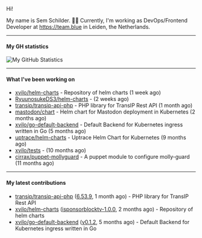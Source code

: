 Hi!

My name is Sem Schilder. 👋🏻 Currently, I'm working as DevOps/Frontend Developer at https://team.blue in Leiden, the Netherlands.

---

#### My GH statistics

![My GitHub Statistics](https://github-readme-stats.vercel.app/api?username=xvilo&show_icons=true&count_private=true&hide_title=true)

---

#### What I've been working on

- [xvilo/helm-charts](https://github.com/xvilo/helm-charts) - Repository of helm charts (1 week ago)
- [RyuunosukeDS3/helm-charts](https://github.com/RyuunosukeDS3/helm-charts) -  (2 weeks ago)
- [transip/transip-api-php](https://github.com/transip/transip-api-php) - PHP library for TransIP Rest API (1 month ago)
- [mastodon/chart](https://github.com/mastodon/chart) - Helm chart for Mastodon deployment in Kubernetes (2 months ago)
- [xvilo/go-default-backend](https://github.com/xvilo/go-default-backend) - Default Backend for Kubernetes ingress written in Go (5 months ago)
- [uptrace/helm-charts](https://github.com/uptrace/helm-charts) - Uptrace Helm Chart for Kubernetes (9 months ago)
- [xvilo/tests](https://github.com/xvilo/tests) -  (10 months ago)
- [cirrax/puppet-mollyguard](https://github.com/cirrax/puppet-mollyguard) - A puppet module to configure molly-guard (11 months ago)

---

#### My latest contributions

- [transip/transip-api-php](https://github.com/transip/transip-api-php) ([6.53.9](https://github.com/transip/transip-api-php/releases/tag/6.53.9), 1 month ago) - PHP library for TransIP Rest API
- [xvilo/helm-charts](https://github.com/xvilo/helm-charts) ([isponsorblocktv-1.0.0](https://github.com/xvilo/helm-charts/releases/tag/isponsorblocktv-1.0.0), 2 months ago) - Repository of helm charts
- [xvilo/go-default-backend](https://github.com/xvilo/go-default-backend) ([v0.1.2](https://github.com/xvilo/go-default-backend/releases/tag/v0.1.2), 5 months ago) - Default Backend for Kubernetes ingress written in Go
